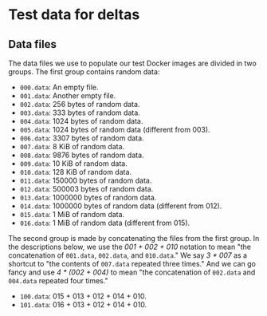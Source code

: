 # Test data for deltas

## Data files

The data files we use to populate our test Docker images are divided in two
groups. The first group contains random data:

* `000.data`: An empty file.
* `001.data`: Another empty file.
* `002.data`: 256 bytes of random data.
* `003.data`: 333 bytes of random data.
* `004.data`: 1024 bytes of random data.
* `005.data`: 1024 bytes of random data (different from 003).
* `006.data`: 3307 bytes of random data.
* `007.data`: 8 KiB of random data.
* `008.data`: 9876 bytes of random data.
* `009.data`: 10 KiB of random data.
* `010.data`: 128 KiB of random data.
* `011.data`: 150000 bytes of random data.
* `012.data`: 500003 bytes of random data.
* `013.data`: 1000000 bytes of random data.
* `014.data`: 1000000 bytes of random data (different from 012).
* `015.data`: 1 MiB of random data.
* `016.data`: 1 MiB of random data (different from 015).

The second group is made by concatenating the files from the first group. In the
descriptions below, we use the _001 + 002 + 010_ notation to mean "the
concatenation of `001.data`, `002.data`, and `010.data`." We say _3 * 007_ as a
shortcut to "the contents of `007.data` repeated three times." And we can go
fancy and use _4 * (002 + 004)_ to mean "the concatenation of `002.data` and
`004.data` repeated four times."

* `100.data`: 015 + 013 + 012 + 014 + 010.
* `101.data`: 016 + 013 + 012 + 014 + 010.
